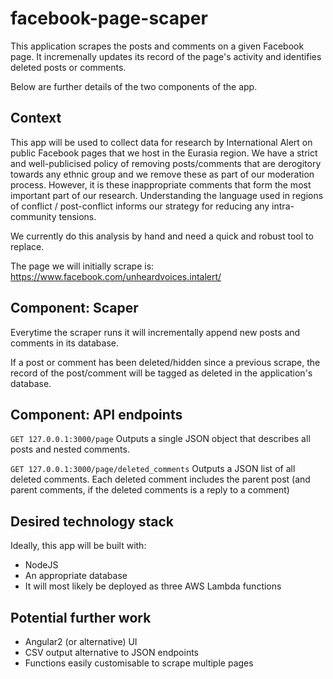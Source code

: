 # facebook-page-scaper
This application scrapes the posts and comments on a given Facebook page. It incremenally updates its record of the page's activity and identifies deleted posts or comments.

Below are further details of the two components of the app. 

## Context
This app will be used to collect data for research by International Alert on public Facebook pages that we host in the Eurasia region. We have a strict and well-publicised policy of removing posts/comments that are derogitory towards any ethnic group and we remove these as part of our moderation process. However, it is these inappropriate comments that form the most important part of our research. Understanding the language used in regions of conflict / post-conflict informs our strategy for reducing any intra-community tensions.

We currently do this analysis by hand and need a quick and robust tool to replace.

The page we will initially scrape is: https://www.facebook.com/unheardvoices.intalert/

## Component: Scaper
Everytime the scraper runs it will incrementally append new posts and comments in its database. 

If a post or comment has been deleted/hidden since a previous scrape, the record of the post/comment will be tagged as deleted in the application's database.

## Component: API endpoints

`GET 127.0.0.1:3000/page` 
Outputs a single JSON object that describes all posts and nested comments.

`GET 127.0.0.1:3000/page/deleted_comments`
Outputs a JSON list of all deleted comments. Each deleted comment includes the parent post (and parent comments, if the deleted comments is a reply to a comment)

## Desired technology stack
Ideally, this app will be built with:
- NodeJS
- An appropriate database
- It will most likely be deployed as three AWS Lambda functions

## Potential further work
- Angular2 (or alternative) UI
- CSV output alternative to JSON endpoints
- Functions easily customisable to scrape multiple pages


